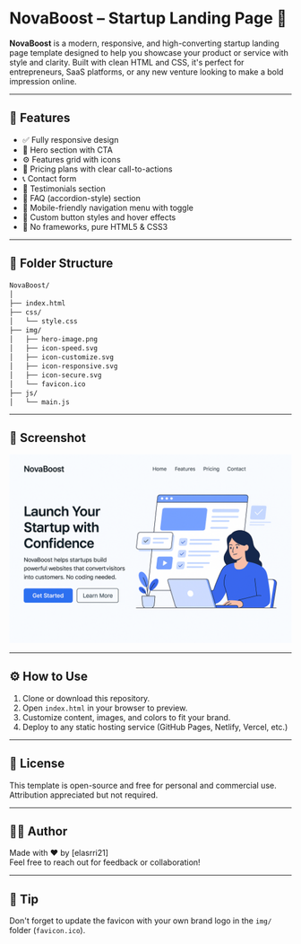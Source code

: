 # NovaBoost – Startup Landing Page 🚀

**NovaBoost** is a modern, responsive, and high-converting startup landing page template designed to help you showcase your product or service with style and clarity. Built with clean HTML and CSS, it's perfect for entrepreneurs, SaaS platforms, or any new venture looking to make a bold impression online.

---

## 🌟 Features

- ✅ Fully responsive design
- 🎯 Hero section with CTA
- ⚙️ Features grid with icons
- 💸 Pricing plans with clear call-to-actions
- 📞 Contact form
- 🙌 Testimonials section
- 📂 FAQ (accordion-style) section
- 🌙 Mobile-friendly navigation menu with toggle
- 💅 Custom button styles and hover effects
- 🚫 No frameworks, pure HTML5 & CSS3

---

## 📁 Folder Structure

```
NovaBoost/
│
├── index.html
├── css/
│   └── style.css
├── img/
│   ├── hero-image.png
│   ├── icon-speed.svg
│   ├── icon-customize.svg
│   ├── icon-responsive.svg
│   ├── icon-secure.svg
│   └── favicon.ico
├── js/
│   └── main.js
```

---

## 📸 Screenshot

![NovaBoost Screenshot](./img/hero-image.png)

---

## ⚙️ How to Use

1. Clone or download this repository.
2. Open `index.html` in your browser to preview.
3. Customize content, images, and colors to fit your brand.
4. Deploy to any static hosting service (GitHub Pages, Netlify, Vercel, etc.)

---

## 🔐 License

This template is open-source and free for personal and commercial use. Attribution appreciated but not required.

---

## 🙋‍♂️ Author

Made with ❤️ by [elasrri21]  
Feel free to reach out for feedback or collaboration!

---

## 📌 Tip

Don't forget to update the favicon with your own brand logo in the `img/` folder (`favicon.ico`).
